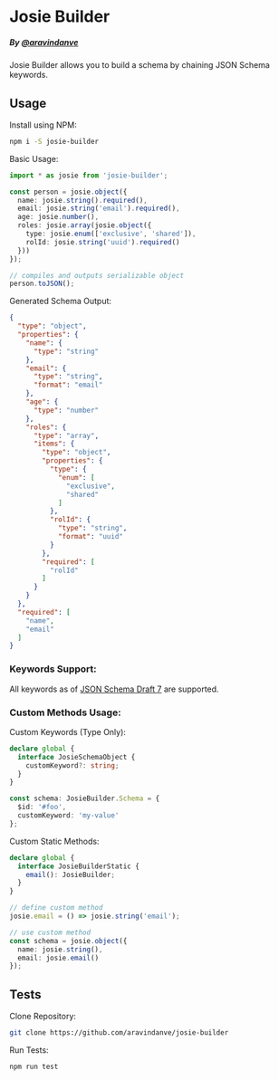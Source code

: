 # Josie Builder
##### By [@aravindanve](https://github.com/aravindanve)

Josie Builder allows you to build a schema by chaining JSON Schema keywords.

## Usage

Install using NPM:
```bash
npm i -S josie-builder
```

Basic Usage:
```ts
import * as josie from 'josie-builder';

const person = josie.object({
  name: josie.string().required(),
  email: josie.string('email').required(),
  age: josie.number(),
  roles: josie.array(josie.object({
    type: josie.enum(['exclusive', 'shared']),
    rolId: josie.string('uuid').required()
  }))
});

// compiles and outputs serializable object
person.toJSON();
```

Generated Schema Output:
```json
{
  "type": "object",
  "properties": {
    "name": {
      "type": "string"
    },
    "email": {
      "type": "string",
      "format": "email"
    },
    "age": {
      "type": "number"
    },
    "roles": {
      "type": "array",
      "items": {
        "type": "object",
        "properties": {
          "type": {
            "enum": [
              "exclusive",
              "shared"
            ]
          },
          "rolId": {
            "type": "string",
            "format": "uuid"
          }
        },
        "required": [
          "rolId"
        ]
      }
    }
  },
  "required": [
    "name",
    "email"
  ]
}
```

### Keywords Support:

All keywords as of [JSON Schema Draft 7](http://json-schema.org/specification-links.html#draft-7) are supported.

### Custom Methods Usage:

Custom Keywords (Type Only):
```ts
declare global {
  interface JosieSchemaObject {
    customKeyword?: string;
  }
}

const schema: JosieBuilder.Schema = {
  $id: '#foo',
  customKeyword: 'my-value'
};
```

Custom Static Methods:
```ts
declare global {
  interface JosieBuilderStatic {
    email(): JosieBuilder;
  }
}

// define custom method
josie.email = () => josie.string('email');

// use custom method
const schema = josie.object({
  name: josie.string(),
  email: josie.email()
});
```

## Tests

Clone Repository:
```bash
git clone https://github.com/aravindanve/josie-builder
```

Run Tests:
```bash
npm run test
```

